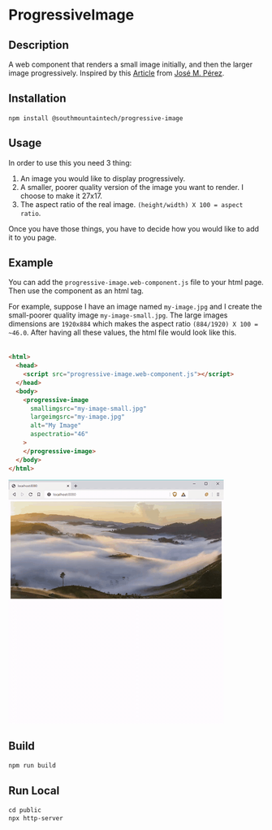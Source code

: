 # ProgressiveImage

## Description
A web component that renders a small image initially, and then the larger image progressively.  Inspired by this [Article](https://jmperezperez.com/medium-image-progressive-loading-placeholder/) from [José M. Pérez](https://github.com/JMPerez/).

## Installation
```shell script
npm install @southmountaintech/progressive-image
```

## Usage

In order to use this you need 3 thing:
1. An image you would like to display progressively.
2. A smaller, poorer quality version of the image you want to render.  I choose to make it 27x17.
3. The aspect ratio of the real image.  ```(height/width) X 100 = aspect ratio```.

Once you have those things, you have to decide how you would like to add it to you page.

## Example

You can add the ```progressive-image.web-component.js``` file to your html page.  Then use the component as an html tag.

For example, suppose I have an image named ```my-image.jpg``` and I create the small-poorer quality image ```my-image-small.jpg```.
The large images dimensions are ```1920x884``` which makes the aspect ratio ```(884/1920) X 100 = ~46.0```.
After having all these values, the html file would look like this.

```html

<html>
  <head>
    <script src="progressive-image.web-component.js"></script>
  </head>
  <body>
    <progressive-image
      smallimgsrc="my-image-small.jpg"
      largeimgsrc="my-image.jpg"
      alt="My Image"
      aspectratio="46"
    >
    </progressive-image>
  </body>
</html>

```

![DEMO](https://github.com/southmountaintech/webcomponents/blob/master/progressive-image/demo.gif)

## Build
```shell script
npm run build
```

## Run Local
```shell script
cd public
npx http-server
```
